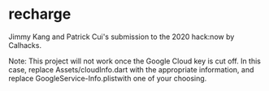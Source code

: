 # recharge

Jimmy Kang and Patrick Cui's submission to the 2020 hack:now by Calhacks. 

Note: This project will not work once the Google Cloud key is cut off. In this case, replace Assets/cloudInfo.dart with the appropriate information, and replace GoogleService-Info.plistwith one of your choosing. 
